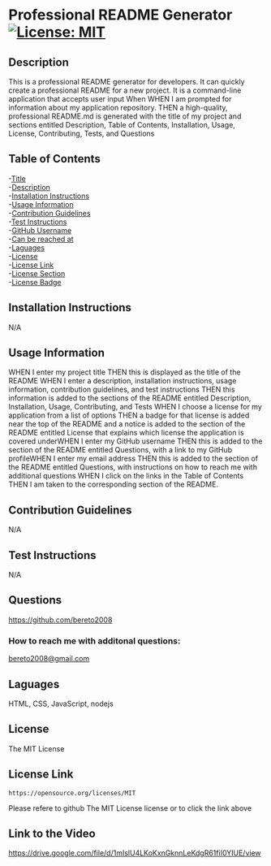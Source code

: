 # Professional README Generator <a id="title"></a> [![License: MIT](https://img.shields.io/badge/License-MIT-yellow.svg)](https://opensource.org/licenses/MIT) <a id="licenseBadge"></a>

  ## Description <a id="description"></a>
  This is a professional README generator for developers. It can quickly create a professional README for a new project. It is a command-line application that accepts user input When WHEN I am prompted for information about my application repository. THEN a high-quality, professional README.md is generated with the title of my project and sections entitled Description, Table of Contents, Installation, Usage, License, Contributing, Tests, and Questions

  ## Table of Contents
  -[Title](#title)  
-[Description](#description)  
-[Installation Instructions](#installationInstructions)  
-[Usage Information](#usage)  
-[Contribution Guidelines](#contribution)  
-[Test Instructions](#testInstructions)  
-[GitHub Username](#githubUsername)  
-[Can be reached at](#email)  
-[Laguages](#languages)  
-[License](#license)  
-[License Link](#licenseLink)  
-[License Section](#licenseSection)  
-[License Badge](#licenseBadge)

  ## Installation Instructions <a id="installationInstructions"></a>
  N/A

  ## Usage Information <a id="usage"></a>
  WHEN I enter my project title THEN this is displayed as the title of the README WHEN I enter a description, installation instructions, usage information, contribution guidelines, and test instructions THEN this information is added to the sections of the README entitled Description, Installation, Usage, Contributing, and Tests WHEN I choose a license for my application from a list of options THEN a badge for that license is added near the top of the README and a notice is added to the section of the README entitled License that explains which license the application is covered underWHEN I enter my GitHub username THEN this is added to the section of the README entitled Questions, with a link to my GitHub profileWHEN I enter my email address THEN this is added to the section of the README entitled Questions, with instructions on how to reach me with additional questions WHEN I click on the links in the Table of Contents THEN I am taken to the corresponding section of the README.

  ## Contribution Guidelines <a id="contribution"></a>
  N/A

  ## Test Instructions <a id="testInstructions"></a>
  N/A

  ## Questions <a id="githubUsername"></a>
  https://github.com/bereto2008

  ### How to reach me with additonal questions: <a id="email"></a>
  bereto2008@gmail.com

  ## Laguages <a id="languages"></a>
  HTML, CSS, JavaScript, nodejs
  
  ## License <a id="license"></a>
  The MIT License

  ## License Link <a id="licenseLink"></a>
    https://opensource.org/licenses/MIT 

  Please refere to github The MIT License license or to click the link above

  ## Link to the Video
  https://drive.google.com/file/d/1mIslU4LKoKxnGknnLeKdgR61fiI0YIUE/view